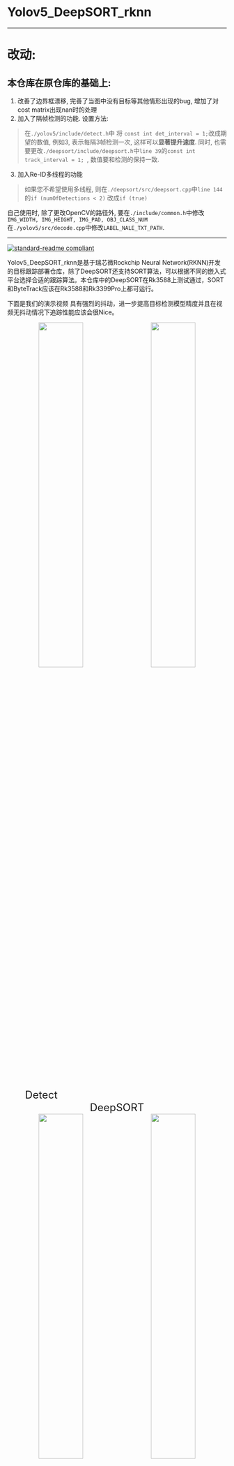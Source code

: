 # Yolov5_DeepSORT_rknn

****
# 改动: 

## 本仓库在原仓库的基础上:
1. 改善了边界框漂移, 完善了当图中没有目标等其他情形出现的bug, 增加了对cost matrix出现nan时的处理
2. 加入了隔帧检测的功能. 设置方法:
> 在`./yolov5/include/detect.h`中 将
> `const int det_interval = 1;`改成期望的数值, 例如3, 表示每隔3帧检测一次, 这样可以**显著提升速度**. 
> 同时, 也需要更改`./deepsort/include/deepsort.h`中`line 39`的`const int track_interval = 1; `, 数值要和检测的保持一致.
3. 加入Re-ID多线程的功能
> 如果您不希望使用多线程, 则在`./deepsort/src/deepsort.cpp`中`line 144`的`if (numOfDetections < 2)`
> 改成`if (true)`  


自己使用时, 除了更改OpenCV的路径外, 要在`./include/common.h`中修改`IMG_WIDTH, IMG_HEIGHT, IMG_PAD, OBJ_CLASS_NUM`
在`./yolov5/src/decode.cpp`中修改`LABEL_NALE_TXT_PATH`.
****

[![standard-readme compliant](https://img.shields.io/badge/readme%20style-standard-brightgreen.svg?style=flat-square)](https://github.com/RichardLitt/standard-readme)

Yolov5_DeepSORT_rknn是基于瑞芯微Rockchip Neural Network(RKNN)开发的目标跟踪部署仓库，除了DeepSORT还支持SORT算法，可以根据不同的嵌入式平台选择合适的跟踪算法。本仓库中的DeepSORT在Rk3588上测试通过，SORT和ByteTrack应该在Rk3588和Rk3399Pro上都可运行。

下面是我们的演示视频 具有强烈的抖动，进一步提高目标检测模型精度并且在视频无抖动情况下追踪性能应该会很Nice。

<div align="center">
  <img src="https://github.com/Zhou-sx/yolov5_Deepsort_rknn/blob/deepsort/detect.gif" width="45%" />&emsp; &emsp;<img src="https://github.com/Zhou-sx/yolov5_Deepsort_rknn/blob/deepsort/deepsort.gif" width="45%" />
  <br/>
  <font size=5>Detect</font>
	&emsp;&emsp;&emsp;&emsp;&emsp;&emsp;&emsp;&emsp;
	&emsp;&emsp;&emsp;&emsp;&emsp;&emsp;&emsp;&emsp;
	&emsp;&emsp;&emsp;&emsp;&emsp;&emsp;&emsp;&emsp;
  <font size=5>DeepSORT</font>
  <br/>
</div>

<div align="center">
  <img src="https://github.com/Zhou-sx/yolov5_Deepsort_rknn/blob/deepsort/SORT.gif" width="45%" />&emsp; &emsp;<img src="https://github.com/Zhou-sx/yolov5_Deepsort_rknn/blob/deepsort/Bytetrack.gif" width="45%" />
  <br/>
  <font size=5>SORT</font>
	&emsp;&emsp;&emsp;&emsp;&emsp;&emsp;&emsp;&emsp;
	&emsp;&emsp;&emsp;&emsp;&emsp;&emsp;&emsp;&emsp;
	&emsp;&emsp;&emsp;&emsp;&emsp;&emsp;&emsp;&emsp;
  <font size=5>Bytetrack</font>
  <br/>
</div>

DeepSORT、SORT和ByteTrack已经上线，放在三个分支里！除了这三个算法之外，可能还会更新其他SOTA跟踪算法，多多关注~！

我是野生程序猿，如果在代码编写上存在不规范的情况，请多多见谅。

## 文档内容

- [文件目录结构描述](#文件目录结构描述)
- [安装及使用](#安装及使用)
- [数据说明](#数据说明)
- [性能测试](#性能测试)
- [参考仓库](#参考仓库)

## 文件目录结构描述

```
├── Readme.md                   // help
├── data						// 数据
├── model						// 模型
├── build
├── CMakeLists.txt			    // 编译Yolov5_DeepSORT
├── include						// 通用头文件
├── src
├── 3rdparty                    
│   ├── linrknn_api				// rknn   动态链接库
│   ├── rga		                // rga    动态链接库
│   ├── opencv		            // opencv 动态链接库(自行编译并在CmakeLists.txt中设置相应路径)
├── yolov5           			
│   └── include
│       └── decode.h            // 解码
│       └── detect.h            // 推理
│       └── videoio.h           // 视频IO
│   └── src
│       └── decode.cpp    
│       └── ...
├── deepsort
│   └── include
│       └── deepsort.h     		// class DeepSort
│       └── featuretensor.h     // Reid推理
│       └── ...
│   └── src
│       └── deepsort.cpp
│       └── ...
│   └── CMakeLists.txt			// 编译deepsort子模块

```

## 安装及使用

+ RKNN-Toolkit

  这个项目需要使用RKNN-Toolkit2(Rk3588)或者RKNN-Toolkit1(Rk3399Pro)，请确保librknnrt.so和rknn_server正常运行。可以先运行瑞芯微仓库中的Demo来测试。

    ```
    rknpu2
    https://github.com/rockchip-linux/rknpu2
    ```

+ opencv的编译安装

  可以选择直接在板子上编译，Rk3588编译速度很快，不到十分钟。
  也可以选择交叉编译，我使用的交叉编译工具链：gcc-arm-10.3-2021.07-x86_64-aarch64-none-linux-gnu

    ```
    注意！！！
    请根据自己的OpenCV路径修改CMakeLists.txt文件

    搜索 set(OpenCV_DIR /home/linaro/workspace/opencv/lib/cmake/opencv4)
    将路径替换成你的OpenCVConfig.cmake所在的文件夹

    本项目中有两个CMakeLists.txt请同时修改！！！
    ```

+ DeepSort选用的模型是TorchReID中的osnet_x0_25 ，输入尺寸是256x512

  目前还没有针对于自己的数据集重新训练

  ```
  Torchreid
  https://kaiyangzhou.github.io/deep-person-reid/MODEL_ZOO
  ```

+ 项目编译与运行

  参考Cmake的使用，会在build目录下生成可执行文件。

## 数据说明

+ 使用的是红外车辆、行人数据集，自行拍摄的，暂时不公开。

+ 测试的视频存在严重的抖动，影响了跟踪性能，不代表DeepSORT的跟踪性能。

## 性能测试

目前只对模型速度进行了测试，首先送上瑞芯微官方的benchmark

+ 瑞芯微rknn_model_zoo

| platform（fps）          | yolov5s-relu | yolov5s-silu | yolov5m-relu | yolov5m-silu |
| ------------------------ | ------------ | ------------ | ------------ | ------------ |
| rk1808 - u8              | 35.24        | 26.41        | 16.27        | 12.60        |
| rv1109 - u8              | 19.58        | 13.33        | 8.11         | 5.45         |
| rv1126 - u8              | 27.54        | 19.29        | 11.69        | 7.86         |
| rk3566 - u8              | 15.16        | 10.60        | 8.65         | 6.61         |
| rk3588 - u8(single core) | 53.73        | 33.24        | 22.31        | 14.74        |

+ Ours

  DeepSORT的ReID网络单次推理耗时约3ms，但是由于每个检测框都需要推理一次网络故受目标个数影响很大。SORT和ByteTrack由于没有ReID网络，在目标不是很多的情况下跟踪时间约等于目标检测，但是ID切换现象会更明显更严重一些。
  
| platform（ms）          | yolov5s-relu | yolov5s-relu+Deepsort |yolov5s-relu+Sort   |yolov5s-relu+ByteTrack   |
| :-------------------------: | :--: | :--: | :--:  | :--: |
| rk3588 - u8(single core)    | 24 |   -  |   -   |   -  |
| rk3588 - u8(double core)    | 12 | 33.24(infulenced)| 12 | 12 |
| rk3399Pro - u8(single core) |   -  |   -  |   -   |   -  |

## 参考仓库

本项目参考了大量前人的优秀工作，在最后放上一些有用的仓库链接。

1. https://github.com/ultralytics/yolov5
2. https://github.com/airockchip/rknn_model_zoo
3. https://github.com/airockchip/librga
4. https://github.com/RichardoMrMu/yolov5-deepsort-tensorrt
5. https://github.com/KaiyangZhou/deep-person-reid
